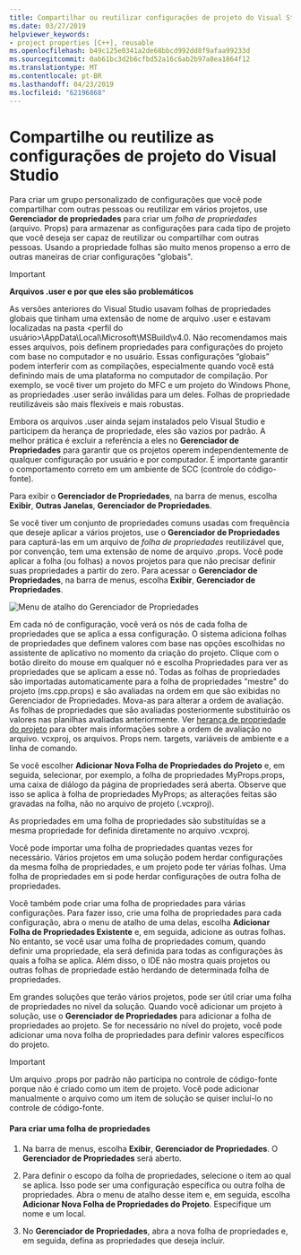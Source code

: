 ```yaml
---
title: Compartilhar ou reutilizar configurações de projeto do Visual Studio – C++
ms.date: 03/27/2019
helpviewer_keywords:
- project properties [C++], reusable
ms.openlocfilehash: b49c125e0341a2de68bbcd992dd8f9afaa99233d
ms.sourcegitcommit: 0ab61bc3d2b6cfbd52a16c6ab2b97a8ea1864f12
ms.translationtype: MT
ms.contentlocale: pt-BR
ms.lasthandoff: 04/23/2019
ms.locfileid: "62196868"
---
```

# <a name="share-or-reuse-visual-studio-project-settings"></a>Compartilhe ou reutilize as configurações de projeto do Visual Studio

Para criar um grupo personalizado de configurações que você pode compartilhar com outras pessoas ou reutilizar em vários projetos, use **Gerenciador de propriedades** para criar um *folha de propriedades* (arquivo. Props) para armazenar as configurações para cada tipo de projeto que você deseja ser capaz de reutilizar ou compartilhar com outras pessoas. Usando a propriedade folhas são muito menos propenso a erro de outras maneiras de criar configurações "globais". 

> [!IMPORTANT]
> **Arquivos .user e por que eles são problemáticos**
>
> As versões anteriores do Visual Studio usavam folhas de propriedades globais que tinham uma extensão de nome de arquivo .user e estavam localizadas na pasta \<perfil do usuário>\AppData\Local\Microsoft\MSBuild\v4.0\. Não recomendamos mais esses arquivos, pois definem propriedades para configurações do projeto com base no computador e no usuário. Essas configurações “globais” podem interferir com as compilações, especialmente quando você está definindo mais de uma plataforma no computador de compilação. Por exemplo, se você tiver um projeto do MFC e um projeto do Windows Phone, as propriedades .user serão inválidas para um deles. Folhas de propriedade reutilizáveis são mais flexíveis e mais robustas.
>
> Embora os arquivos .user ainda sejam instalados pelo Visual Studio e participem da herança de propriedade, eles são vazios por padrão. A melhor prática é excluir a referência a eles no **Gerenciador de Propriedades** para garantir que os projetos operem independentemente de qualquer configuração por usuário e por computador. É importante garantir o comportamento correto em um ambiente de SCC (controle do código-fonte).

Para exibir o **Gerenciador de Propriedades**, na barra de menus, escolha **Exibir**, **Outras Janelas**, **Gerenciador de Propriedades**.

Se você tiver um conjunto de propriedades comuns usadas com frequência que deseje aplicar a vários projetos, use o **Gerenciador de Propriedades** para capturá-las em um arquivo de *folha de propriedades* reutilizável que, por convenção, tem uma extensão de nome de arquivo .props. Você pode aplicar a folha (ou folhas) a novos projetos para que não precisar definir suas propriedades a partir do zero. Para acessar o **Gerenciador de Propriedades**, na barra de menus, escolha **Exibir**, **Gerenciador de Propriedades**.

![Menu de atalho do Gerenciador de Propriedades](media/sharingnew.png "SharingNew")

Em cada nó de configuração, você verá os nós de cada folha de propriedades que se aplica a essa configuração. O sistema adiciona folhas de propriedades que definem valores com base nas opções escolhidas no assistente de aplicativo no momento da criação do projeto. Clique com o botão direito do mouse em qualquer nó e escolha Propriedades para ver as propriedades que se aplicam a esse nó. Todas as folhas de propriedades são importadas automaticamente para a folha de propriedades "mestre" do projeto (ms.cpp.props) e são avaliadas na ordem em que são exibidas no Gerenciador de Propriedades. Mova-as para alterar a ordem de avaliação. As folhas de propriedades que são avaliadas posteriormente substituirão os valores nas planilhas avaliadas anteriormente. Ver [herança de propriedade do projeto](project-property-inheritance.md) para obter mais informações sobre a ordem de avaliação no arquivo. vcxproj, os arquivos. Props nem. targets, variáveis de ambiente e a linha de comando.

Se você escolher **Adicionar Nova Folha de Propriedades do Projeto** e, em seguida, selecionar, por exemplo, a folha de propriedades MyProps.props, uma caixa de diálogo da página de propriedades será aberta. Observe que isso se aplica à folha de propriedades MyProps; as alterações feitas são gravadas na folha, não no arquivo de projeto (.vcxproj).

As propriedades em uma folha de propriedades são substituídas se a mesma propriedade for definida diretamente no arquivo .vcxproj.

Você pode importar uma folha de propriedades quantas vezes for necessário. Vários projetos em uma solução podem herdar configurações da mesma folha de propriedades, e um projeto pode ter várias folhas. Uma folha de propriedades em si pode herdar configurações de outra folha de propriedades.

Você também pode criar uma folha de propriedades para várias configurações. Para fazer isso, crie uma folha de propriedades para cada configuração, abra o menu de atalho de uma delas, escolha **Adicionar Folha de Propriedades Existente** e, em seguida, adicione as outras folhas. No entanto, se você usar uma folha de propriedades comum, quando definir uma propriedade, ela será definida para todas as configurações às quais a folha se aplica. Além disso, o IDE não mostra quais projetos ou outras folhas de propriedade estão herdando de determinada folha de propriedades.

Em grandes soluções que terão vários projetos, pode ser útil criar uma folha de propriedades no nível da solução. Quando você adicionar um projeto à solução, use o **Gerenciador de Propriedades** para adicionar a folha de propriedades ao projeto. Se for necessário no nível do projeto, você pode adicionar uma nova folha de propriedades para definir valores específicos do projeto.

> [!IMPORTANT]
> Um arquivo .props por padrão não participa no controle de código-fonte porque não é criado como um item de projeto. Você pode adicionar manualmente o arquivo como um item de solução se quiser incluí-lo no controle de código-fonte.

#### <a name="to-create-a-property-sheet"></a>Para criar uma folha de propriedades

1. Na barra de menus, escolha **Exibir**, **Gerenciador de Propriedades**. O **Gerenciador de Propriedades** será aberto.

2. Para definir o escopo da folha de propriedades, selecione o item ao qual se aplica. Isso pode ser uma configuração específica ou outra folha de propriedades. Abra o menu de atalho desse item e, em seguida, escolha **Adicionar Nova Folha de Propriedades do Projeto**. Especifique um nome e um local.

3. No **Gerenciador de Propriedades**, abra a nova folha de propriedades e, em seguida, defina as propriedades que deseja incluir.
